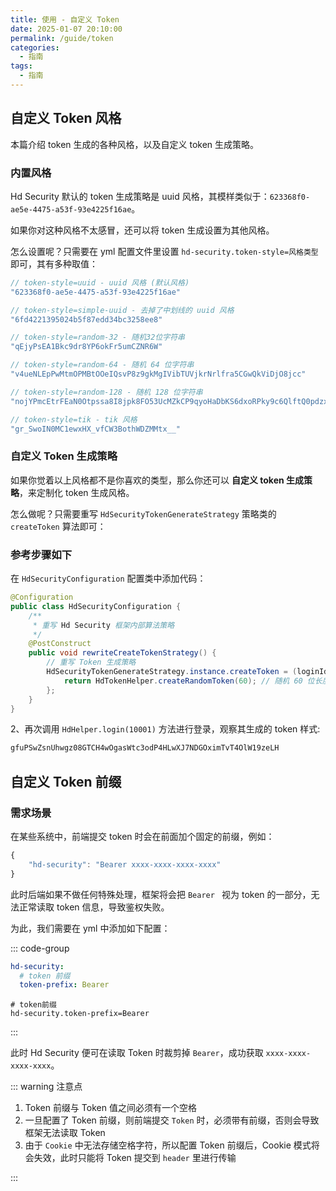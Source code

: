 ```yaml
---
title: 使用 - 自定义 Token
date: 2025-01-07 20:10:00
permalink: /guide/token
categories:
  - 指南
tags:
  - 指南
---
```


## 自定义 Token 风格

本篇介绍 token 生成的各种风格，以及自定义 token 生成策略。

### 内置风格

Hd Security 默认的 token 生成策略是 uuid 风格，其模样类似于：`623368f0-ae5e-4475-a53f-93e4225f16ae`。

如果你对这种风格不太感冒，还可以将 token 生成设置为其他风格。

怎么设置呢？只需要在 yml 配置文件里设置 `hd-security.token-style=风格类型` 即可，其有多种取值：

```java
// token-style=uuid - uuid 风格 (默认风格)
"623368f0-ae5e-4475-a53f-93e4225f16ae"

// token-style=simple-uuid - 去掉了中划线的 uuid 风格
"6fd4221395024b5f87edd34bc3258ee8"

// token-style=random-32 - 随机32位字符串
"qEjyPsEA1Bkc9dr8YP6okFr5umCZNR6W"

// token-style=random-64 - 随机 64 位字符串
"v4ueNLEpPwMtmOPMBtOOeIQsvP8z9gkMgIVibTUVjkrNrlfra5CGwQkViDjO8jcc"

// token-style=random-128 - 随机 128 位字符串
"nojYPmcEtrFEaN0Otpssa8I8jpk8FO53UcMZkCP9qyoHaDbKS6dxoRPky9c6QlftQ0pdzxRGXsKZmUSrPeZBOD6kJFfmfgiRyUmYWcj4WU4SSP2ilakWN1HYnIuX0Olj"

// token-style=tik - tik 风格
"gr_SwoIN0MC1ewxHX_vfCW3BothWDZMMtx__"
```

### 自定义 Token 生成策略

如果你觉着以上风格都不是你喜欢的类型，那么你还可以 **自定义 token 生成策略**，来定制化 token 生成风格。

怎么做呢？只需要重写 `HdSecurityTokenGenerateStrategy` 策略类的 `createToken` 算法即可：

### 参考步骤如下

在 `HdSecurityConfiguration` 配置类中添加代码：

```java
@Configuration
public class HdSecurityConfiguration {
    /**
     * 重写 Hd Security 框架内部算法策略
     */
    @PostConstruct
    public void rewriteCreateTokenStrategy() {
        // 重写 Token 生成策略
        HdSecurityTokenGenerateStrategy.instance.createToken = (loginId, accountType) -> {
            return HdTokenHelper.createRandomToken(60); // 随机 60 位长度字符串
        };
    }
}
```

2、再次调用 `HdHelper.login(10001)` 方法进行登录，观察其生成的 token 样式:

```java
gfuPSwZsnUhwgz08GTCH4wOgasWtc3odP4HLwXJ7NDGOximTvT4OlW19zeLH
```

## 自定义 Token 前缀

### 需求场景

在某些系统中，前端提交 token 时会在前面加个固定的前缀，例如：

```js
{
    "hd-security": "Bearer xxxx-xxxx-xxxx-xxxx"
}
```

此时后端如果不做任何特殊处理，框架将会把 `Bearer ` 视为 token 的一部分，无法正常读取 token 信息，导致鉴权失败。

为此，我们需要在 yml 中添加如下配置：

::: code-group

```yaml [yaml 风格]
hd-security:
  # token 前缀
  token-prefix: Bearer
```

```properties [properties 风格]
# token前缀
hd-security.token-prefix=Bearer
```

:::

此时 Hd Security 便可在读取 Token 时裁剪掉 `Bearer`，成功获取 `xxxx-xxxx-xxxx-xxxx`。

::: warning 注意点

1. Token 前缀与 Token 值之间必须有一个空格
2. 一旦配置了 Token 前缀，则前端提交 `Token` 时，必须带有前缀，否则会导致框架无法读取 Token
3. 由于 `Cookie` 中无法存储空格字符，所以配置 Token 前缀后，Cookie 模式将会失效，此时只能将 Token 提交到 `header` 里进行传输

:::
